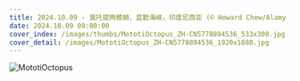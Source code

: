 ```yaml
---
title: 2024.10.09 - 莫托提两鳍蛸，蓝碧海峡，印度尼西亚 (© Howard Chew/Alamy Stock Photo)
date: 2024.10.09 00:00:00
cover_index: /images/thumbs/MototiOctopus_ZH-CN5778894536_533x300.jpg
cover_detail: /images/MototiOctopus_ZH-CN5778894536_1920x1080.jpg
---
```


![MototiOctopus](/images/MototiOctopus_ZH-CN5778894536_1920x1080.jpg)
